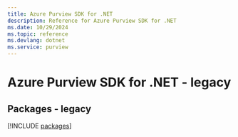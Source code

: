 ```yaml
---
title: Azure Purview SDK for .NET
description: Reference for Azure Purview SDK for .NET
ms.date: 10/29/2024
ms.topic: reference
ms.devlang: dotnet
ms.service: purview
---
```

# Azure Purview SDK for .NET - legacy
## Packages - legacy
[!INCLUDE [packages](purview-index.md)]